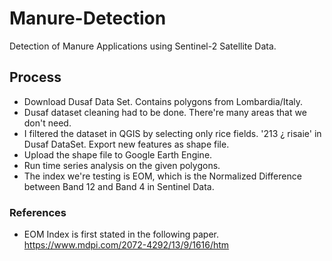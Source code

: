 # Manure-Detection
Detection of Manure Applications using Sentinel-2 Satellite Data.

## Process

- Download Dusaf Data Set. Contains polygons from Lombardia/Italy. 
- Dusaf dataset cleaning had to be done. There're many areas that we don't need. 
- I filtered the dataset in QGIS by selecting only rice fields. '213 ¿ risaie' in Dusaf DataSet. Export new features as shape file.
- Upload the shape file to Google Earth Engine.
- Run time series analysis on the given polygons. 
- The index we're testing is EOM, which is the Normalized Difference between Band 12 and Band 4 in Sentinel Data.

### References

- EOM Index is first stated in the following paper. https://www.mdpi.com/2072-4292/13/9/1616/htm
